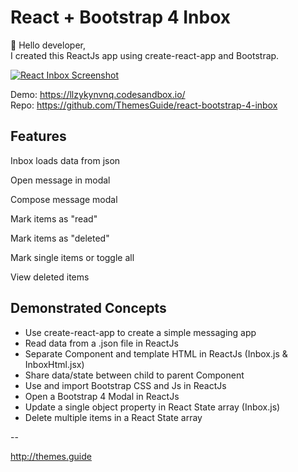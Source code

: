 React + Bootstrap 4 Inbox
==

👋 Hello developer,<br>
I created this ReactJs app using create-react-app and Bootstrap.


<a href="https://llzykynvnq.codesandbox.io" target="_new"><img src="https://pbs.twimg.com/media/Dl7aY_5VsAAQImX.jpg" alt="React Inbox Screenshot"/></a>

Demo: <https://llzykynvnq.codesandbox.io/><br/>
Repo: <https://github.com/ThemesGuide/react-bootstrap-4-inbox>

Features
--

Inbox loads data from json

Open message in modal

Compose message modal

Mark items as "read"

Mark items as "deleted"

Mark single items or toggle all

View deleted items


Demonstrated Concepts
--
- Use create-react-app to create a simple messaging app
- Read data from a .json file in ReactJs
- Separate Component and template HTML in ReactJs (Inbox.js & InboxHtml.jsx)
- Share data/state between child to parent Component
- Use and import Bootstrap CSS and Js in ReactJs
- Open a Bootstrap 4 Modal in ReactJs
- Update a single object property in React State array (Inbox.js)
- Delete multiple items in a React State array


--

<http://themes.guide>